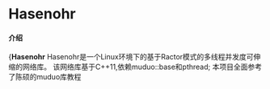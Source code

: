 # Hasenohr

#### 介绍
{**Hasenohr**
Hasenohr是一个Linux环境下的基于Ractor模式的多线程并发度可伸缩的网络库。
该网络库基于C++11,依赖muduo::base和pthread;
本项目全面参考了陈硕的muduo库教程
